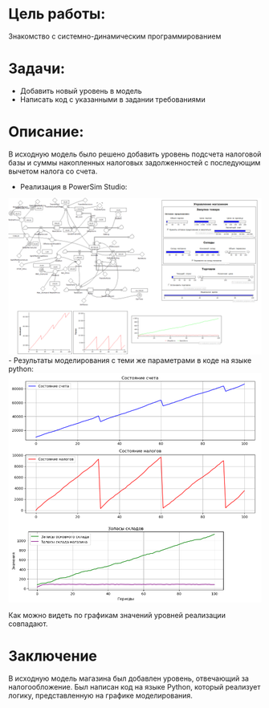 # Цель работы:
Знакомство с системно-динамическим программированием

# Задачи:
- Добавить новый уровень в модель
- Написать код с указанными в задании требованиями

# Описание:
В исходную модель было решено добавить уровень подсчета налоговой базы и суммы накопленных налоговых задолженностей 
с последующим вычетом налога со счета. 
- Реализация в PowerSim Studio:
<img src="images/powersim.png" alt="ml_results" width="1080"/>
- Результаты моделирования с теми же параметрами в коде на языке python:
<img src="images/python.png" alt="ml_results" width="1080"/>

Как можно видеть по графикам значений уровней реализации совпадают.

# Заключение
В исходную модель магазина был добавлен уровень, отвечающий за налогообложение.
Был написан код на языке Python, который реализует логику, представленную на графике моделирования.
